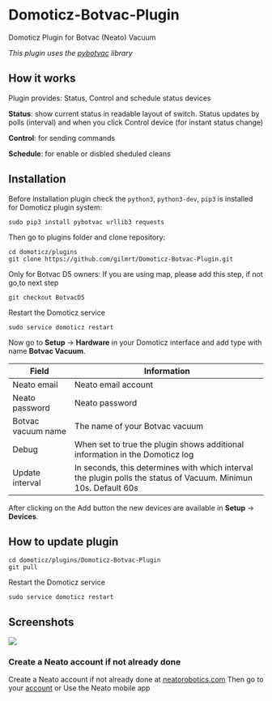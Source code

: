 # Domoticz-Botvac-Plugin
 Domoticz Plugin for Botvac (Neato) Vacuum
 
 *This plugin uses the [pybotvac](https://github.com/stianaske/pybotvac) library*

## How it works

Plugin provides: Status, Control and schedule status devices

**Status**: show current status in readable layout of switch. Status updates by polls 
(interval) and when you click Control device (for instant status change)

**Control**: for sending commands

**Schedule**: for enable or disbled sheduled cleans


## Installation

Before installation plugin check the `python3`, `python3-dev`, `pip3` is installed for Domoticz plugin system:

```
sudo pip3 install pybotvac urllib3 requests
```

Then go to plugins folder and clone repository:
```
cd domoticz/plugins
git clone https://github.com/gilmrt/Domoticz-Botvac-Plugin.git
```

Only for Botvac D5 owners:
If you are using map, please add this step, if not go,to next step
```
git checkout BotvacD5
```

Restart the Domoticz service
```
sudo service domoticz restart
```

Now go to **Setup** -> **Hardware** in your Domoticz interface and add type with name **Botvac Vacuum**.

| Field | Information|
| ----- | ---------- |
| Neato email | Neato email account |
| Neato password | Neato password |
| Botvac vacuum name | The name of your Botvac vacuum |
| Debug | When set to true the plugin shows additional information in the Domoticz log |
| Update interval | In seconds, this determines with which interval the plugin polls the status of Vacuum. Minimun 10s. Default 60s   |

After clicking on the Add button the new devices are available in **Setup** -> **Devices**.

## How to update plugin

```
cd domoticz/plugins/Domoticz-Botvac-Plugin
git pull
```

Restart the Domoticz service
```
sudo service domoticz restart
```

## Screenshots
![](https://user-images.githubusercontent.com/4236800/80859999-1fb89f00-8c65-11ea-8b10-32316c23bfd2.png)


### Create a Neato account if not already done

Create a Neato account if not already done at [neatorobotics.com](https://neatorobotics.com/fr/my-neato-create-account/)
Then go to your [account](https://neatorobotics.com/fr/my-neato/)
or 
Use the Neato mobile app

